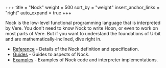 +++
title = "Nock"
weight = 500
sort_by = "weight"
insert_anchor_links = "right"
auto_expand = true
+++

Nock is the low-level functional programming language that is interpreted by Vere. You don't need to know Nock to write Hoon, or even to work on most parts of Vere.  But if you want to understand the foundations of Urbit and are mathematically-inclined, dive right in.

- [Reference](/language/nock/reference) - Details of the Nock definition and specification.
- [Guides](/language/nock/guides) - Guides to aspects of Nock.
- [Examples](/language/nock/examples) - Examples of Nock code and interpreter implementations.
